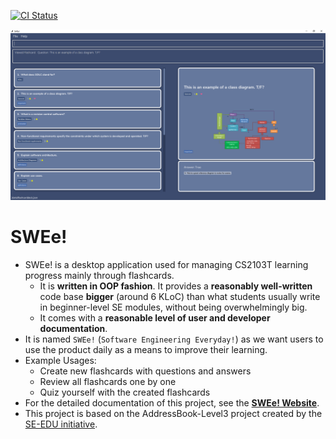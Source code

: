 [![CI Status](https://github.com/se-edu/addressbook-level3/workflows/Java%20CI/badge.svg)](https://github.com/AY2021S1-CS2103T-T17-2/tp/actions)

![Ui](docs/images/Ui.png)

# SWEe!

* SWEe! is a desktop application used for managing CS2103T learning progress mainly through flashcards.
  * It is **written in OOP fashion**. It provides a **reasonably well-written** code base **bigger** (around 6 KLoC)
  than what students usually write in beginner-level SE modules, without being overwhelmingly big.
  * It comes with a **reasonable level of user and developer documentation**.
* It is named `SWEe!` (`Software Engineering Everyday!`) as we want users to use the product daily as a means to
improve their learning.
* Example Usages:
    * Create new flashcards with questions and answers
    * Review all flashcards one by one
    * Quiz yourself with the created flashcards
* For the detailed documentation of this project, see the **[SWEe! Website](https://ay2021s1-cs2103t-t17-2.github.io/tp/)**.
* This project is based on the AddressBook-Level3 project created by the [SE-EDU initiative](https://se-education.org).
